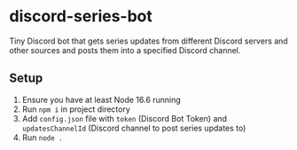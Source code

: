# discord-series-bot
Tiny Discord bot that gets series updates from different Discord servers and other sources and posts them into a specified Discord channel.

## Setup
1. Ensure you have at least Node 16.6 running
2. Run ``npm i`` in project directory
3. Add ``config.json`` file with ``token`` (Discord Bot Token) and ``updatesChannelId`` (Discord channel to post series updates to)
4. Run ``node .``
